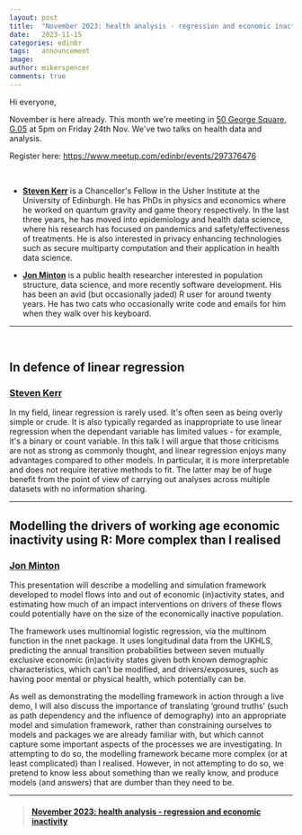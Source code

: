 ```yaml
---
layout: post
title:  "November 2023: health analysis - regression and economic inactivity"
date:   2023-11-15
categories: edinbr
tags:   announcement
image:
author: mikerspencer
comments: true
---
```




Hi everyone,
<br/>

November is here already. This month we're meeting in [50 George Square, G.05](https://www.ed.ac.uk/timetabling-examinations/timetabling/room-bookings/bookable-rooms3/room/0227_00_G.05) at 5pm on Friday 24th Nov. We've two talks on health data and analysis.

Register here: <https://www.meetup.com/edinbr/events/297376476>

<br/>


* **[Steven Kerr](https://www.linkedin.com/in/steven-kerr-014b19133/)** is a Chancellor's Fellow in the Usher Institute at the University of Edinburgh. He has PhDs in physics and economics where he worked on quantum gravity and game theory respectively. In the last three years, he has moved into epidemiology and health data science, where his research has focused on pandemics and safety/effectiveness of treatments. He is also interested in privacy enhancing technologies such as secure multiparty computation and their application in health data science.

* **[Jon Minton](https://www.linkedin.com/in/jon-minton-09480b13a/)**  is a public health researcher interested in population structure, data science, and more recently software development. His has been an avid (but occasionally jaded) R user for around twenty years. He has two cats who occasionally write code and emails for him when they walk over his keyboard.


---

<br/>

## In defence of linear regression

### [Steven Kerr](https://www.linkedin.com/in/steven-kerr-014b19133/)

In my field, linear regression is rarely used. It's often seen as being overly simple or crude. It is also typically regarded as inappropriate to use linear regression when the dependant variable has limited values - for example, it's a binary or count variable. In this talk I will argue that those criticisms are not as strong as commonly thought, and linear regression enjoys many advantages compared to other models. In particular, it is more interpretable and does not require iterative methods to fit. The latter may be of huge benefit from the point of view of carrying out analyses across multiple datasets with no information sharing.

---

## Modelling the drivers of working age economic inactivity using R: More complex than I realised

### [Jon Minton](https://www.linkedin.com/in/jon-minton-09480b13a/)

This presentation will describe a modelling and simulation framework developed to model flows into and out of economic (in)activity states, and estimating how much of an impact interventions on drivers of these flows could potentially have on the size of the economically inactive population.

The framework uses multinomial logistic regression, via the multinom function in the nnet package. It uses longitudinal data from the UKHLS, predicting the annual transition probabilities between seven mutually exclusive economic (in)activity states given both known demographic characteristics, which can’t be modified, and drivers/exposures, such as having poor mental or physical health, which potentially can be.

As well as demonstrating the modelling framework in action through a live demo, I will also discuss the importance of translating  ‘ground truths’ (such as path dependency and the influence of demography) into an appropriate model and simulation framework, rather than constraining ourselves to models and packages we are already familiar with, but which cannot capture some important aspects of the processes we are investigating. In attempting to do so, the modelling framework became more complex (or at least complicated) than I realised. However, in not attempting to do so, we pretend to know less about something than we really know, and produce models (and answers) that are dumber than they need to be. 


---


<blockquote class="embedly-card"><h4><a href="https://www.meetup.com/edinbr/events/297376476">November 2023: health analysis - regression and economic inactivity</a></h4></blockquote><script async src="//cdn.embedly.com/widgets/platform.js" charset="UTF-8"></script>

<br/>

